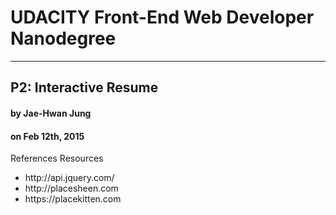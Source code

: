 <h1>UDACITY Front-End Web Developer Nanodegree</h1>
<hr>
<h2>P2: Interactive Resume</h2>
<h4>by Jae-Hwan Jung</h4>
<h4>on Feb 12th, 2015</h4>
References Resources
<ul>
<li>http://api.jquery.com/</li>
<li>http://placesheen.com</li>
<li>https://placekitten.com</li>
</ul>